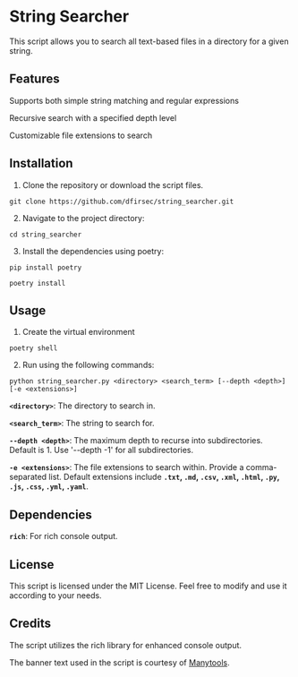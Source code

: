 # String Searcher

This script allows you to search all text-based files in a directory for a given string.

## Features

Supports both simple string matching and regular expressions

Recursive search with a specified depth level

Customizable file extensions to search

## Installation

1. Clone the repository or download the script files.

```text
git clone https://github.com/dfirsec/string_searcher.git
```

2. Navigate to the project directory:

```text
cd string_searcher
```

3. Install the dependencies using poetry:

```text
pip install poetry

poetry install
```

## Usage

1. Create the virtual environment

```text
poetry shell
```

2. Run using the following commands:

```text
python string_searcher.py <directory> <search_term> [--depth <depth>] [-e <extensions>]
```

**`<directory>`**: The directory to search in.

**`<search_term>`**: The string to search for.

**`--depth <depth>`**: The maximum depth to recurse into subdirectories. Default is 1. Use '--depth -1' for all subdirectories.

**`-e <extensions>`**: The file extensions to search within. Provide a comma-separated list. Default extensions include **`.txt`, `.md`, `.csv`, `.xml`, `.html`, `.py`, `.js`, `.css`, `.yml`, `.yaml`**.

## Dependencies

**`rich`**: For rich console output.

## License

This script is licensed under the MIT License. Feel free to modify and use it according to your needs.

## Credits

The script utilizes the rich library for enhanced console output.

The banner text used in the script is courtesy of [Manytools](https://manytools.org/hacker-tools/ascii-banner/).